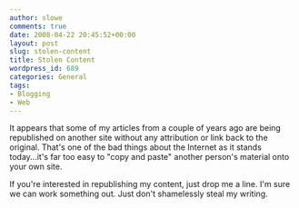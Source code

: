 ```yaml
---
author: slowe
comments: true
date: 2008-04-22 20:45:52+00:00
layout: post
slug: stolen-content
title: Stolen Content
wordpress_id: 689
categories: General
tags:
- Blogging
- Web
---
```


It appears that some of my articles from a couple of years ago are being republished on another site without any attribution or link back to the original. That's one of the bad things about the Internet as it stands today...it's far too easy to "copy and paste" another person's material onto your own site.

If you're interested in republishing my content, just drop me a line. I'm sure we can work something out. Just don't shamelessly steal my writing.
